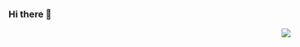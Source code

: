 
### Hi there 👋

<img align="right" src="https://github-readme-stats.vercel.app/api?username=Wster11&show_icons=true&icon_color=CE1D2D&text_color=718096&bg_color=ffffff&hide_title=true" />



<!--
**Wster11/Wster11** is a ✨ _special_ ✨ repository because its `README.md` (this file) appears on your GitHub profile.

Here are some ideas to get you started:

- 🔭 I’m currently working on ...
- 🌱 I’m currently learning ...
- 👯 I’m looking to collaborate on ...
- 🤔 I’m looking for help with ...
- 💬 Ask me about ...
- 📫 How to reach me: ...
- 😄 Pronouns: ...
- ⚡ Fun fact: ...
-->
